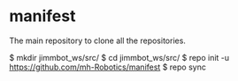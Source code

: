 # manifest
The main repository to clone all the repositories.

$ mkdir jimmbot_ws/src/
$ cd jimmbot_ws/src/
$ repo init -u https://github.com/mh-Robotics/manifest
$ repo sync